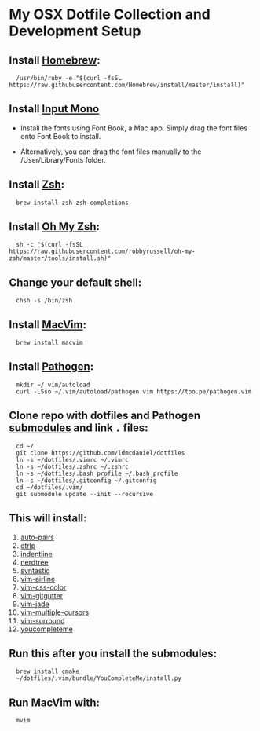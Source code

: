 # My OSX Dotfile Collection and Development Setup

## Install [Homebrew](https://brew.sh/):
```
  /usr/bin/ruby -e "$(curl -fsSL https://raw.githubusercontent.com/Homebrew/install/master/install)"
```

## Install [Input Mono](http://input.fontbureau.com/download/)
  * Install the fonts using Font Book, a Mac app. Simply drag the font files onto Font Book to install.

  * Alternatively, you can drag the font files manually to the /User/Library/Fonts folder.

## Install [Zsh](https://github.com/robbyrussell/oh-my-zsh/wiki/Installing-ZSH):
```
  brew install zsh zsh-completions
```

## Install [Oh My Zsh](https://github.com/robbyrussell/oh-my-zsh):
```
  sh -c "$(curl -fsSL https://raw.githubusercontent.com/robbyrussell/oh-my-zsh/master/tools/install.sh)"
```

## Change your default shell:
```
  chsh -s /bin/zsh
```

## Install [MacVim](https://github.com/macvim-dev/macvim):
```
  brew install macvim
```

## Install [Pathogen](https://github.com/tpope/vim-pathogen):
```
  mkdir ~/.vim/autoload 
  curl -LSso ~/.vim/autoload/pathogen.vim https://tpo.pe/pathogen.vim
```

## Clone repo with dotfiles and Pathogen [submodules](http://vimcasts.org/episodes/synchronizing-plugins-with-git-submodules-and-pathogen/) and link `.` files:
```
  cd ~/
  git clone https://github.com/ldmcdaniel/dotfiles
  ln -s ~/dotfiles/.vimrc ~/.vimrc
  ln -s ~/dotfiles/.zshrc ~/.zshrc
  ln -s ~/dotfiles/.bash_profile ~/.bash_profile
  ln -s ~/dotfiles/.gitconfig ~/.gitconfig
  cd ~/dotfiles/.vim/
  git submodule update --init --recursive
```

## This will install:
1.  [auto-pairs](https://github.com/jiangmiao/auto-pairs)
2.  [ctrlp](https://github.com/kien/ctrlp.vim)
3.  [indentline](https://github.com/yggdroot/indentline)
4.  [nerdtree](https://github.com/scrooloose/nerdtree)
5.  [syntastic](https://github.com/scrooloose/syntastic)
6.  [vim-airline](https://github.com/bling/vim-airline)
7.  [vim-css-color](https://github.com/ap/vim-css-color)
8.  [vim-gitgutter](https://github.com/airblade/vim-gitgutter)
9.  [vim-jade](https://github.com/digitaltoad/vim-jade)
10. [vim-multiple-cursors](https://github.com/terryma/vim-multiple-cursors)
11. [vim-surround](https://github.com/tpope/vim-surround)
12. [youcompleteme](https://github.com/valloric/youcompleteme)

## Run this after you install the submodules:
```
  brew install cmake
  ~/dotfiles/.vim/bundle/YouCompleteMe/install.py
```
## Run MacVim with:
```
  mvim
```
